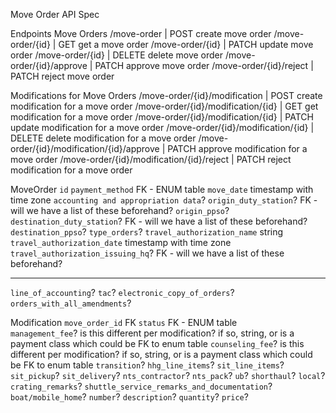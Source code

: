 Move Order API Spec

Endpoints
Move  Orders
/move-order       		 						          |          POST        create move order
/move-order/{id} 		 						            |          GET          get a move order
/move-order/{id} 		 						            |          PATCH      update move order
/move-order/{id} 		 						            |          DELETE    delete move order
/move-order/{id}/approve						        |	         PATCH	    approve move order
/move-order/{id}/reject							        |	         PATCH	    reject move order

Modifications for Move  Orders
/move-order/{id}/modification   				    |          POST        create modification for a move order
/move-order/{id}/modification/{id} 			    |          GET          get modification for a move order
/move-order/{id}/modification/{id} 			    |          PATCH      update modification for a move order
/move-order/{id}/modification/{id}  			  |          DELETE    delete modification for a move order
/move-order/{id}/modification/{id}/approve	|	         PATCH	    approve modification for a move order
/move-order/{id}/modification/{id}/reject		|	         PATCH	    reject modification for a move order


MoveOrder
`id`
`payment_method` FK - ENUM table
`move_date` timestamp with time zone
`accounting and appropriation data`?
`origin_duty_station`? FK - will we have a list of these beforehand?
`origin_ppso`?
`destination_duty_station`? FK - will we have a list of these beforehand?
`destination_ppso`?
`type_orders`?
`travel_authorization_name` string
`travel_authorization_date` timestamp with time zone
`travel_authorization_issuing_hq`? FK - will we have a list of these beforehand?
_________________________________
`line_of_accounting`?
`tac`?
`electronic_copy_of_orders`?
`orders_with_all_amendments`?


Modification
`move_order_id` FK
`status` FK - ENUM table  
`management_fee`? is this different per modification? if so, string, or is a payment class which could be FK to enum table
`counseling_fee`? is this different per modification? if so, string, or is a payment class which could be FK to enum table
`transition`?
`hhg_line_items`?
`sit_line_items`?
`sit_pickup`?
`sit_delivery`?
`nts_contractor`?
`nts_pack`?
`ub`?
`shorthaul`?
`local`?
`crating_remarks`?
`shuttle_service_remarks_and_documentation`?
`boat/mobile_home`?
`number`?
`description`?
`quantity`?
`price`?